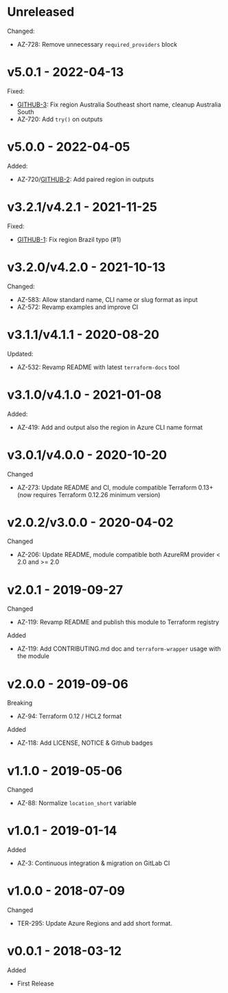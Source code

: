 # Unreleased

Changed:
  * AZ-728: Remove unnecessary `required_providers` block

# v5.0.1 - 2022-04-13

Fixed:
  * [GITHUB-3](https://github.com/claranet/terraform-azurerm-regions/issues/3): Fix region Australia Southeast short name, cleanup Australia South
  * AZ-720: Add `try()` on outputs

# v5.0.0 - 2022-04-05

Added:
  * AZ-720/[GITHUB-2](https://github.com/claranet/terraform-azurerm-regions/issues/2): Add paired region in outputs

# v3.2.1/v4.2.1 - 2021-11-25

Fixed:
  * [GITHUB-1](https://github.com/claranet/terraform-azurerm-regions/pull/1): Fix region Brazil typo (#1)

# v3.2.0/v4.2.0 - 2021-10-13

Changed:
  * AZ-583: Allow standard name, CLI name or slug format as input
  * AZ-572: Revamp examples and improve CI

# v3.1.1/v4.1.1 - 2020-08-20

Updated:
  * AZ-532: Revamp README with latest `terraform-docs` tool

# v3.1.0/v4.1.0 - 2021-01-08

Added:
  * AZ-419: Add and output also the region in Azure CLI name format

# v3.0.1/v4.0.0 - 2020-10-20

Changed
  * AZ-273: Update README and CI, module compatible Terraform 0.13+ (now requires Terraform 0.12.26 minimum version)

# v2.0.2/v3.0.0 - 2020-04-02

Changed
  * AZ-206: Update README, module compatible both AzureRM provider < 2.0 and >= 2.0

# v2.0.1 - 2019-09-27

Changed
  * AZ-119: Revamp README and publish this module to Terraform registry

Added
  * AZ-119: Add CONTRIBUTING.md doc and `terraform-wrapper` usage with the module

# v2.0.0 - 2019-09-06

Breaking
  * AZ-94: Terraform 0.12 / HCL2 format

Added
  * AZ-118: Add LICENSE, NOTICE & Github badges

# v1.1.0 - 2019-05-06

Changed
  * AZ-88: Normalize `location_short` variable

# v1.0.1 - 2019-01-14

Added
  * AZ-3: Continuous integration & migration on GitLab CI

# v1.0.0 - 2018-07-09

Changed
  * TER-295: Update Azure Regions and add short format.

# v0.0.1 - 2018-03-12

Added
  * First Release
